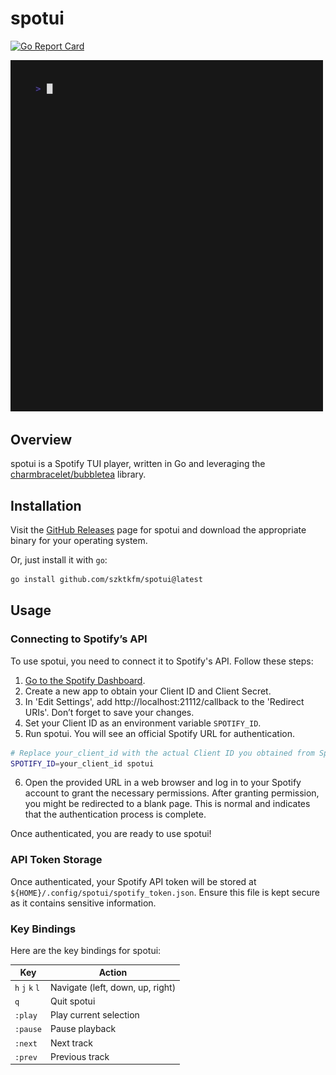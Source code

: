# spotui
[![Go Report Card](https://goreportcard.com/badge/github.com/szktkfm/spotui)](https://goreportcard.com/report/github.com/szktkfm/spotui)

<img src="assets/demo.gif" width="500">

## Overview
spotui is a Spotify TUI player, written in Go and leveraging the  [charmbracelet/bubbletea](https://github.com/charmbracelet/bubbletea)  library. 

## Installation
Visit the  [GitHub Releases](https://github.com/szktkfm/spotui/releases) page for spotui and download the appropriate binary for your operating system.

Or, just install it with `go`:
```bash
go install github.com/szktkfm/spotui@latest
```

## Usage
### Connecting to Spotify’s API
To use spotui, you need to connect it to Spotify's API. Follow these steps:

1. [Go to the Spotify Dashboard](https://developer.spotify.com/dashboard).
2. Create a new app to obtain your Client ID and Client Secret.
3. In 'Edit Settings', add http://localhost:21112/callback to the 'Redirect URIs'. Don’t forget to save your changes.
4. Set your Client ID as an environment variable `SPOTIFY_ID`. 
5. Run spotui. You will see an official Spotify URL for authentication.

```bash
# Replace your_client_id with the actual Client ID you obtained from Spotify.
SPOTIFY_ID=your_client_id spotui
```
6. Open the provided URL in a web browser and log in to your Spotify account to grant the necessary permissions.
After granting permission, you might be redirected to a blank page. This is normal and indicates that the authentication process is complete.

Once authenticated, you are ready to use spotui!

### API Token Storage
Once authenticated, your Spotify API token will be stored at `${HOME}/.config/spotui/spotify_token.json`. Ensure this file is kept secure as it contains sensitive information.

### Key Bindings
Here are the key bindings for spotui:

| Key       | Action                           |
|-----------|----------------------------------|
| `h` `j` `k` `l` | Navigate (left, down, up, right) |
| `q`       | Quit spotui                      |
| `:play`   | Play current selection           |
| `:pause`  | Pause playback                   |
| `:next`   | Next track                       |
| `:prev`   | Previous track                   |

